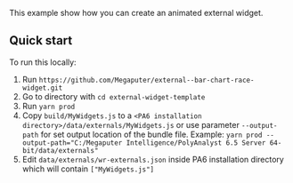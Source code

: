 This example show how you can create an animated external widget.

## Quick start

To run this locally:

1. Run `https://github.com/Megaputer/external--bar-chart-race-widget.git`
2. Go to directory with `cd external-widget-template`
3. Run `yarn prod`
4. Copy `build/MyWidgets.js` to a `<PA6 installation directory>/data/externals/MyWidgets.js` or use parameter `--output-path` for set output location of the bundle file.
 Example: `yarn prod --output-path="C:/Megaputer Intelligence/PolyAnalyst 6.5 Server 64-bit/data/externals"`
5. Edit `data/externals/wr-externals.json` inside PA6 installation directory which will contain `["MyWidgets.js"]`